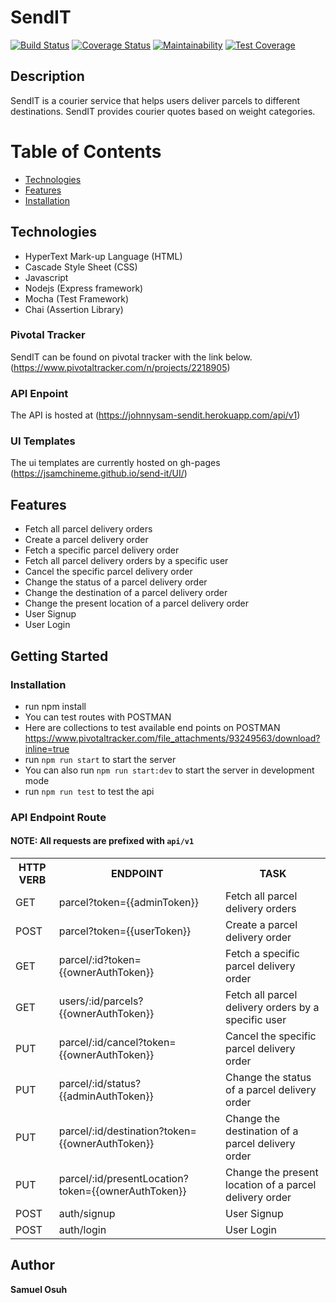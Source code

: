 # SendIT
[![Build Status](https://travis-ci.org/jsamchineme/send-it.svg?branch=develop)](https://travis-ci.org/jsamchineme/send-it)
[![Coverage Status](https://coveralls.io/repos/github/jsamchineme/send-it/badge.svg?branch=develop)](https://coveralls.io/github/jsamchineme/send-it?branch=develop)
[![Maintainability](https://api.codeclimate.com/v1/badges/fb9ed5da54bcd9bf509e/maintainability)](https://codeclimate.com/github/jsamchineme/send-it/maintainability)
[![Test Coverage](https://api.codeclimate.com/v1/badges/fb9ed5da54bcd9bf509e/test_coverage)](https://codeclimate.com/github/jsamchineme/send-it/test_coverage)

## Description
SendIT is a courier service that helps users deliver parcels to different destinations. SendIT provides courier quotes based on weight categories.

# Table of Contents

 * [Technologies](#technologies)
 * [Features](#features)
 * [Installation](#installation)

## Technologies
* HyperText Mark-up Language (HTML)
* Cascade Style Sheet (CSS)
* Javascript
* Nodejs (Express framework)
* Mocha (Test Framework)
* Chai (Assertion Library)

### Pivotal Tracker
SendIT can be found on pivotal tracker with the link below.
(https://www.pivotaltracker.com/n/projects/2218905)

### API Enpoint
The API is hosted at (https://johnnysam-sendit.herokuapp.com/api/v1)

### UI Templates
The ui templates are currently hosted on gh-pages 
(https://jsamchineme.github.io/send-it/UI/)


## Features
- Fetch all parcel delivery orders
- Create a parcel delivery order
- Fetch a specific parcel delivery order
- Fetch all parcel delivery orders by a specific user
- Cancel the specific parcel delivery order
- Change the status of a parcel delivery order
- Change the destination of a parcel delivery order
- Change the present location of a parcel delivery order
- User Signup
- User Login


## Getting Started
### Installation
- run npm install
- You can test routes with POSTMAN
- Here are collections to test available end points on POSTMAN
https://www.pivotaltracker.com/file_attachments/93249563/download?inline=true
- run `npm run start` to start the server
- You can also run `npm run start:dev` to start the server in development mode 
- run `npm run test` to test the api


### API Endpoint Route 
#### NOTE: All requests are prefixed with `api/v1`
<table>
<tr><th>HTTP VERB</th><th>ENDPOINT</th><th>TASK</th></tr>

<tr><td>GET</td> <td>parcel?token={{adminToken}}</td> <td> Fetch all parcel delivery orders</td></tr>

<tr><td>POST</td> <td>parcel?token={{userToken}}</td> <td> Create a parcel delivery order </td></tr>

<tr><td>GET</td> <td>parcel/:id?token={{ownerAuthToken}}</td> <td> Fetch a specific parcel delivery order</td></tr>

<tr><td>GET</td> <td>users/:id/parcels?{{ownerAuthToken}}</td> <td> Fetch all parcel delivery orders by a specific user </td></tr>

<tr><td>PUT</td> <td>parcel/:id/cancel?token={{ownerAuthToken}}</td> <td> Cancel the specific parcel delivery order</td></tr> 

<tr><td>PUT</td> <td>parcel/:id/status?{{adminAuthToken}}</td> <td> Change the status of a parcel delivery order</td></tr>

<tr><td>PUT</td> <td>parcel/:id/destination?token={{ownerAuthToken}}</td> <td>Change the destination of a parcel delivery order</td></tr>

<tr><td>PUT</td> <td>parcel/:id/presentLocation?token={{ownerAuthToken}}</td> <td>Change the present location of a parcel delivery order</td></tr>

<tr><td>POST</td> <td>auth/signup</td> <td> User Signup </td></tr>

<tr><td>POST</td> <td>auth/login</td> <td> User Login </td></tr>


</table>

## Author
**Samuel Osuh** 
